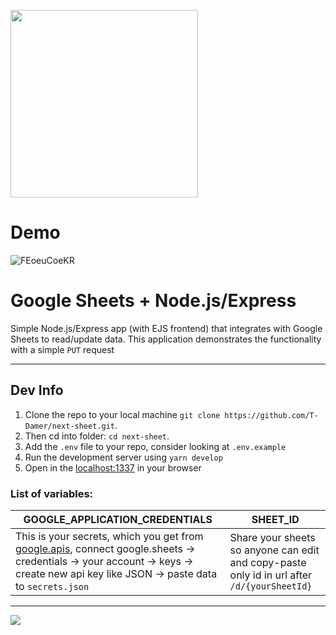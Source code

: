 <a href="https://express-sheets-td.herokuapp.com/"><img width="300" height="300" src="https://user-images.githubusercontent.com/49658988/127885907-b68ddad2-6f55-4daa-a05c-4fe2ea316baf.png" /></a>

# Demo

![FEoeuCoeKR](https://user-images.githubusercontent.com/49658988/128833676-8cd09477-7916-43ce-8ee1-9efb02df8d13.gif)

# Google Sheets + Node.js/Express

Simple Node.js/Express app (with EJS frontend) that integrates with Google Sheets to read/update data. This application demonstrates the functionality with a simple `PUT` request

---

## Dev Info

1. Clone the repo to your local machine `git clone https://github.com/T-Damer/next-sheet.git`.
2. Then cd into folder: `cd next-sheet`.
3. Add the `.env` file to your repo, consider looking at `.env.example`
4. Run the development server using `yarn develop`
5. Open in the [localhost:1337](http://localhost:1337/) in your browser

### List of variables:

| GOOGLE_APPLICATION_CREDENTIALS                                                                                                                                                                                               | SHEET_ID                                                                                    |
| ---------------------------------------------------------------------------------------------------------------------------------------------------------------------------------------------------------------------------- | ------------------------------------------------------------------------------------------- |
| This is your secrets, which you get from [google.apis](https://console.cloud.google.com/apis/), connect google.sheets -> credentials -> your account -> keys -> create new api key like JSON -> paste data to `secrets.json` | Share your sheets so anyone can edit and copy-paste only id in url after `/d/{yourSheetId}` |

---

<a href="https://www.buymeacoffee.com/tdamer"><img src="https://img.buymeacoffee.com/button-api/?text=Support me with a coffee&emoji=☕️&slug=tdamer&button_colour=ffcc33&font_colour=000&font_family=Lato&outline_colour=000&coffee_colour=000"></a>
